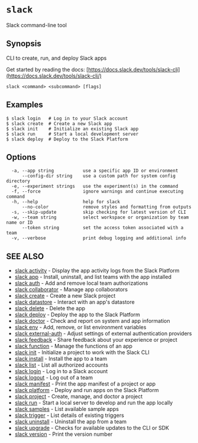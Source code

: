 # `slack`

Slack command-line tool

## Synopsis

CLI to create, run, and deploy Slack apps

Get started by reading the docs: [https://docs.slack.dev/tools/slack-cli](https://docs.slack.dev/tools/slack-cli/)

```
slack <command> <subcommand> [flags]
```

## Examples

```
$ slack login   # Log in to your Slack account
$ slack create  # Create a new Slack app
$ slack init    # Initialize an existing Slack app
$ slack run     # Start a local development server
$ slack deploy  # Deploy to the Slack Platform
```

## Options

```
  -a, --app string           use a specific app ID or environment
      --config-dir string    use a custom path for system config directory
  -e, --experiment strings   use the experiment(s) in the command
  -f, --force                ignore warnings and continue executing command
  -h, --help                 help for slack
      --no-color             remove styles and formatting from outputs
  -s, --skip-update          skip checking for latest version of CLI
  -w, --team string          select workspace or organization by team name or ID
      --token string         set the access token associated with a team
  -v, --verbose              print debug logging and additional info
```

## SEE ALSO

* [slack activity](slack_activity)	 - Display the app activity logs from the Slack Platform
* [slack app](slack_app)	 - Install, uninstall, and list teams with the app installed
* [slack auth](slack_auth)	 - Add and remove local team authorizations
* [slack collaborator](slack_collaborator)	 - Manage app collaborators
* [slack create](slack_create)	 - Create a new Slack project
* [slack datastore](slack_datastore)	 - Interact with an app's datastore
* [slack delete](slack_delete)	 - Delete the app
* [slack deploy](slack_deploy)	 - Deploy the app to the Slack Platform
* [slack doctor](slack_doctor)	 - Check and report on system and app information
* [slack env](slack_env)	 - Add, remove, or list environment variables
* [slack external-auth](slack_external-auth)	 - Adjust settings of external authentication providers
* [slack feedback](slack_feedback)	 - Share feedback about your experience or project
* [slack function](slack_function)	 - Manage the functions of an app
* [slack init](slack_init)	 - Initialize a project to work with the Slack CLI
* [slack install](slack_install)	 - Install the app to a team
* [slack list](slack_list)	 - List all authorized accounts
* [slack login](slack_login)	 - Log in to a Slack account
* [slack logout](slack_logout)	 - Log out of a team
* [slack manifest](slack_manifest)	 - Print the app manifest of a project or app
* [slack platform](slack_platform)	 - Deploy and run apps on the Slack Platform
* [slack project](slack_project)	 - Create, manage, and doctor a project
* [slack run](slack_run)	 - Start a local server to develop and run the app locally
* [slack samples](slack_samples)	 - List available sample apps
* [slack trigger](slack_trigger)	 - List details of existing triggers
* [slack uninstall](slack_uninstall)	 - Uninstall the app from a team
* [slack upgrade](slack_upgrade)	 - Checks for available updates to the CLI or SDK
* [slack version](slack_version)	 - Print the version number

